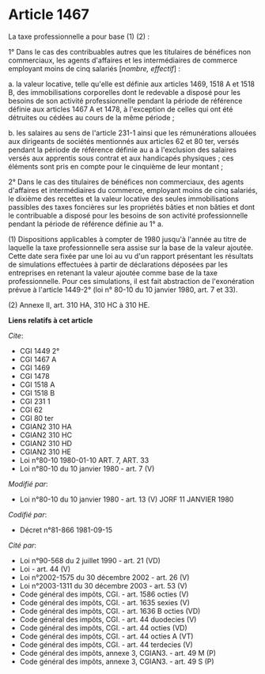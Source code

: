 # Article 1467

La taxe professionnelle a pour base (1) (2) :

1° Dans le cas des contribuables autres que les titulaires de bénéfices non commerciaux, les agents d'affaires et les
intermédiaires de commerce employant moins de cinq salariés [*nombre, effectif*] :

a. la valeur locative, telle qu'elle est définie aux articles 1469, 1518 A et 1518 B, des immobilisations corporelles dont le
redevable a disposé pour les besoins de son activité professionnelle pendant la période de référence définie aux articles
1467 A et 1478, à l'exception de celles qui ont été détruites ou cédées au cours de la même période ;

b. les salaires au sens de l'article 231-1 ainsi que les rémunérations allouées aux dirigeants de sociétés mentionnés aux
articles 62 et 80 ter, versés pendant la période de référence définie au a à l'exclusion des salaires versés aux apprentis
sous contrat et aux handicapés physiques ; ces éléments sont pris en compte pour le cinquième de leur montant ;

2° Dans le cas des titulaires de bénéfices non commerciaux, des agents d'affaires et intermédiaires du commerce, employant
moins de cinq salariés, le dixième des recettes et la valeur locative des seules immobilisations passibles des taxes
foncières sur les propriétés bâties et non bâties et dont le contribuable a disposé pour les besoins de son activité
professionnelle pendant la période de référence définie au 1° a.

(1) Dispositions applicables à compter de 1980 jusqu'à l'année au titre de laquelle la taxe professionnelle sera assise sur
la base de la valeur ajoutée. Cette date sera fixée par une loi au vu d'un rapport présentant les résultats de simulations
effectuées à partir de déclarations déposées par les entreprises en retenant la valeur ajoutée comme base de la taxe
professionnelle. Pour ces simulations, il est fait abstraction de l'exonération prévue à l'article 1449-2° (loi n° 80-10 du
10 janvier 1980, art. 7 et 33).

(2) Annexe II, art. 310 HA, 310 HC à 310 HE.

**Liens relatifs à cet article**

_Cite_:

  - CGI 1449 2°
  - CGI 1467 A
  - CGI 1469
  - CGI 1478
  - CGI 1518 A
  - CGI 1518 B
  - CGI 231 1
  - CGI 62
  - CGI 80 ter
  - CGIAN2 310 HA
  - CGIAN2 310 HC
  - CGIAN2 310 HD
  - CGIAN2 310 HE
  - Loi n°80-10 1980-01-10 ART. 7, ART. 33
  - Loi n°80-10 du 10 janvier 1980 - art. 7 (V)

_Modifié par_:

  - Loi n°80-10 du 10 janvier 1980 - art. 13 (V) JORF 11 JANVIER 1980

_Codifié par_:

  - Décret n°81-866 1981-09-15

_Cité par_:

  - Loi n°90-568 du 2 juillet 1990 - art. 21 (VD)
  - Loi - art. 44 (V)
  - Loi n°2002-1575 du 30 décembre 2002 - art. 26 (V)
  - Loi n°2003-1311 du 30 décembre 2003 - art. 53 (V)
  - Code général des impôts, CGI. - art. 1586 octies (V)
  - Code général des impôts, CGI. - art. 1635 sexies (V)
  - Code général des impôts, CGI. - art. 1636 B octies (VD)
  - Code général des impôts, CGI. - art. 44 duodecies (V)
  - Code général des impôts, CGI. - art. 44 octies (VD)
  - Code général des impôts, CGI. - art. 44 octies A (VT)
  - Code général des impôts, CGI. - art. 44 terdecies (V)
  - Code général des impôts, annexe 3, CGIAN3. - art. 49 M (P)
  - Code général des impôts, annexe 3, CGIAN3. - art. 49 S (P)
